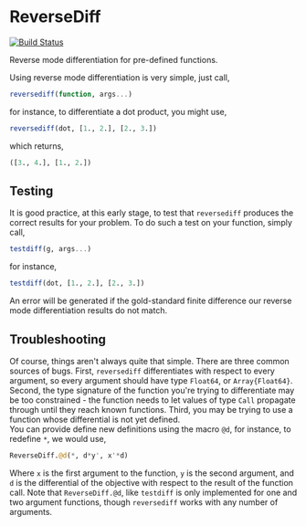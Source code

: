 # ReverseDiff

[![Build Status](https://travis-ci.org/LaurenceA/ReverseDiff.jl.png)](https://travis-ci.org/LaurenceA/ReverseDiff.jl)

Reverse mode differentiation for pre-defined functions.

Using reverse mode differentiation is very simple, just call,
```julia
reversediff(function, args...)
```
for instance, to differentiate a dot product, you might use,
```julia
reversediff(dot, [1., 2.], [2., 3.])
```
which returns,
```julia
([3., 4.], [1., 2.])
```

Testing
-------
It is good practice, at this early stage, to test that `reversediff` produces the correct results for your problem.
To do such a test on your function, simply call,
```julia
testdiff(g, args...)
```
for instance,
```julia
testdiff(dot, [1., 2.], [2., 3.])
```
An error will be generated if the gold-standard finite difference our reverse mode differentiation results do not match.

Troubleshooting
---------------
Of course, things aren't always quite that simple.
There are three common sources of bugs.
First, `reversediff` differentiates with respect to every argument, so every argument should have type ``Float64``, or ``Array{Float64}``. 
Second, the type signature of the function you're trying to differentiate may be too constrained - the function needs to let values of type `Call` propagate through until they reach known functions.
Third, you may be trying to use a function whose differential is not yet defined.  
You can provide define new definitions using the macro `@d`, for instance, to redefine `*`, we would use,
```julia
ReverseDiff.@d(*, d*y', x'*d)
```
Where `x` is the first argument to the function, `y` is the second argument, and `d` is the differential of the objective with respect to the result of the function call.
Note that `ReverseDiff.@d`, like `testdiff` is only implemented for one and two argument functions, though `reversediff` works with any number of arguments.
